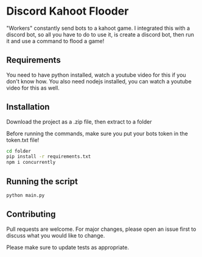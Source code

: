 # Discord Kahoot Flooder

"Workers" constantly send bots to a kahoot game. I integrated this with a discord bot, so all you have to do to use it, is create a discord bot, then run it and use a command to flood a game!

## Requirements

You need to have python installed, watch a youtube video for this if you don't know how.
You also need nodejs installed, you can watch a youtube video for this as well.

## Installation

Download the project as a .zip file, then extract to a folder

Before running the commands, make sure you put your bots token in the token.txt file!

```bash
cd folder
pip install -r requirements.txt
npm i concurrently
```

## Running the script

```bash
python main.py
```

## Contributing
Pull requests are welcome. For major changes, please open an issue first to discuss what you would like to change.

Please make sure to update tests as appropriate.
